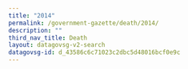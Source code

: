 ```yaml
---
title: "2014"
permalink: /government-gazette/death/2014/
description: ""
third_nav_title: Death
layout: datagovsg-v2-search
datagovsg-id: d_43586c6c71023c2dbc5d48016bcf0e9c
---
```

